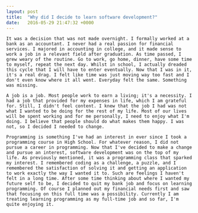 ```yaml
---
layout: post
title:  "Why did I decide to learn software development?"
date:   2016-05-29 21:47:32 +0000
---
```



    It was a decision that was not made overnight. I formally worked at a bank as an accountant. I never had a real passion for financial services. I majored in accounting in college, and it made sense to work a job in a relevant field after graduation. As time passed, I grew weary of the routine. Go to work, go home, dinner, have some time to myself, repeat the next day. Whilst in school, I actually dreaded this cycle that I will have to enter eventually. Now that I was in it, it's a real drag. I felt like time was just moving way too fast and I don't even know where it all went. Everyday felt the same. Something was missing.
    
    A job is a job. Most people work to earn a living; it's a necessity. I had a job that provided for my expenses in life, which I am grateful for. Still, I didn't feel content. I knew that the job I had was not what I wanted to be doing for the rest of my life. Most of our lives will be spent working and for me personally, I need to enjoy what I'm doing. I believe that people should do what makes them happy. I was not, so I decided I needed to change. 
    
    Programming is something I've had an interest in ever since I took a programming course in High School. For whatever reason, I did not pursue a career in programming. Now that I've decided to make a change and pursue an interest, software development was on the top of my life. As previously mentioned, it was a programming class that sparked my interest. I remembered coding as a challenge, a puzzle, and I remembered the satisfaction of solving it and getting an application to work exactly the way I wanted it to. Such are feelings I haven't felt in a long time. After some time thinking about where I wanted my future self to be, I decided to quit my bank job and focus on learning programming. Of course I planned out my financial needs first and saw that focusing on this full time was a possibility. Currently I am treating learning programming as my full-time job and so far, I'm quite enjoying it. 
